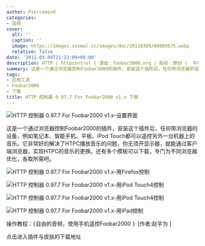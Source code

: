 ```yaml
---
author: Piercemind
categories:
- 音频
cover:
  alt: ''
  caption: ''
  image: https://images.soomal.cc/images/doc/20110309/00009575.webp
  relative: false
date: '2011-03-09T21:22:09+08:00'
description: HTTP | httpcontrol | 源自：foobar2000.org | 版权：原创 |  平均/总评分：08.54/111
summary: 这是一个通过浏览器控制Foobar2000的插件，安装这个插件后，任何带浏览器的设备，例如笔记本、智能手机、平板、iPod Touch都可以遥控另外一台机器上的音乐。它非常好的解决了HTPC播放音乐的问题，你无须开显示器，就能通过客户端浏览器，实现HTPC的音乐的更换。还有多个模板可以下载，专门为不同浏览器优化，各取所需吧。
tags:
- 应用工具
- Foobar2000
- 下载
title: HTTP 控制器 0.97.7 For Foobar2000 v1.x 下载
---
```


![HTTP 控制器 0.97.7 For Foobar2000 v1.x-设置界面](https://images.soomal.cc/images/doc/20110309/00009571.webp)



这是一个通过浏览器控制Foobar2000的插件，安装这个插件后，任何带浏览器的设备，例如笔记本、智能手机、平板、iPod Touch都可以遥控另外一台机器上的音乐。它非常好的解决了HTPC播放音乐的问题，你无须开显示器，就能通过客户端浏览器，实现HTPC的音乐的更换。还有多个模板可以下载，专门为不同浏览器优化，各取所需吧。



![HTTP 控制器 0.97.7 For Foobar2000 v1.x-用Firefox控制](https://images.soomal.cc/images/doc/20110309/00009572.webp)



![HTTP 控制器 0.97.7 For Foobar2000 v1.x-用iPod Touch4控制](https://images.soomal.cc/images/doc/20110309/00009573.webp)



![HTTP 控制器 0.97.7 For Foobar2000 v1.x-用iPod Touch4控制](https://images.soomal.cc/images/doc/20110309/00009574.webp)



![HTTP 控制器 0.97.7 For Foobar2000 v1.x-用iPad控制](https://images.soomal.cc/images/doc/20110309/00009575.webp)



操作教程：《自由的音频，使用手机遥控Foobar2000 》[作者:赵宇为 ]



点击进入插件与皮肤的下载地址